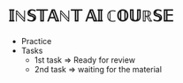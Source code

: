 # 𝕀ℕ𝕊𝕋𝔸ℕ𝕋 𝔸𝕀 ℂ𝕆𝕌ℝ𝕊𝔼

- Practice
- Tasks
  - 1st task => Ready for review
  - 2nd task => waiting for the material
